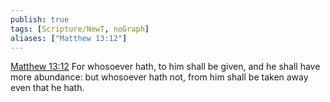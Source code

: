 ```yaml
---
publish: true
tags: [Scripture/NewT, noGraph]
aliases: ["Matthew 13:12"]
---
```

[Matthew 13:12](https://churchofjesuschrist.org/study/scriptures/nt/matt/13?lang=eng&id=p12#p12) For whosoever hath, to him shall be given, and he shall have more abundance: but whosoever hath not, from him shall be taken away even that he hath.
